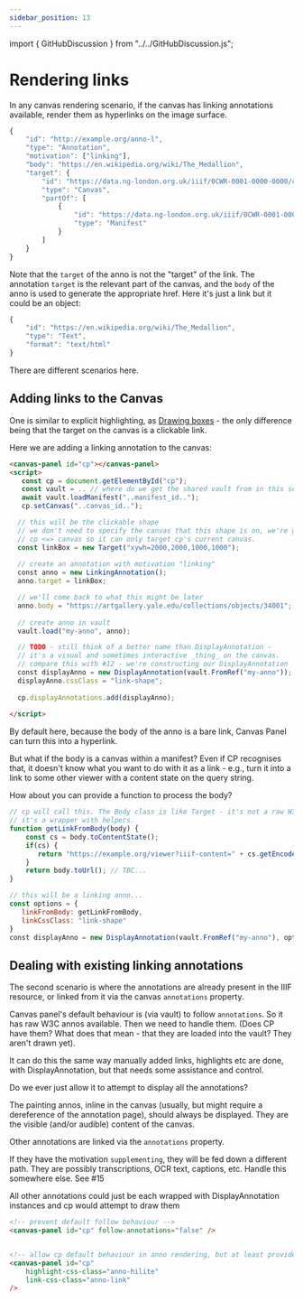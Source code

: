 ```yaml
---
sidebar_position: 13
---
```


import { GitHubDiscussion } from "../../GitHubDiscussion.js";

# Rendering links

In any canvas rendering scenario, if the canvas has linking annotations available, render them as hyperlinks on the image surface.

```js title="An example linking annotation"
{
    "id": "http://example.org/anno-l",
    "type": "Annotation",
    "motivation": ["linking"],
    "body": "https://en.wikipedia.org/wiki/The_Medallion",
    "target": {
        "id": "https://data.ng-london.org.uk/iiif/0CWR-0001-0000-0000/canvas/-1#xywh=10000,10000,2000,2000",
        "type": "Canvas",
        "partOf": [
            {
                "id": "https://data.ng-london.org.uk/iiif/0CWR-0001-0000-0000/manifest",
                "type": "Manifest"
            }
        ]
    }
}
```

Note that the `target` of the anno is not the "target" of the link. The annotation `target` is the relevant part of the canvas, and the `body` of the anno is used to generate the appropriate href. Here it's just a link but it could be an object:

```js title="Alternate representation of body"
{
    "id": "https://en.wikipedia.org/wiki/The_Medallion",
    "type": "Text",
    "format": "text/html"
}
```

There are different scenarios here.

## Adding links to the Canvas

One is similar to explicit highlighting, as [Drawing boxes](./drawing-boxes) - the only difference being that the target on the canvas is a clickable link. 

Here we are adding a linking annotation to the canvas:

```html
<canvas-panel id="cp"></canvas-panel>
<script>
   const cp = document.getElementById("cp");
   const vault = .. // where do we get the shared vault from in this scenario?
   await vault.loadManifest("..manifest_id..");
   cp.setCanvas("..canvas_id..");

  // this will be the clickable shape
  // we don't need to specify the canvas that this shape is on, we're going to add it to cp in a moment.
  // cp <=> canvas so it can only target cp's current canvas.
  const linkBox = new Target("xywh=2000,2000,1000,1000");
 ​
  ​// create an annotation with motivation "linking"
  ​const anno = new LinkingAnnotation();
  ​anno.target = linkBox;

  // we'll come back to what this might be later
  anno.body = "https://artgallery.yale.edu/collections/objects/34001"; 
 
  ​// create anno in vault
  ​vault.load("my-anno", anno);

  // TODO - still think of a better name than DisplayAnnotation - 
  // it's a visual and sometimes interactive _thing_ on the canvas.
  // compare this with #12 - we're constructing our DisplayAnnotation
  ​const displayAnno = new DisplayAnnotation(vault.FromRef("my-anno"));
  ​displayAnno.cssClass = "link-shape";
      ​
  ​cp.displayAnnotations.add(displayAnno);
  
</script> 
```

By default here, because the body of the anno is a bare link, Canvas Panel can turn this into a hyperlink.

But what if the body is a canvas within a manifest? Even if CP recognises that, it doesn't know what you want to do with it as a link - e.g., turn it into a link to some other viewer with a content state on the query string.

How about you can provide a function to process the body?

```js title="stepping in to generate the link"
// cp will call this. The Body class is like Target - it's not a raw W3C anno body, 
// it's a wrapper with helpers.
function getLinkFromBody(body) {
    const cs = body.toContentState();
    if(cs) {
       return "https://example.org/viewer?iiif-content=" + cs.getEncoded();
    }
    return body.toUrl(); // TBC...
}

// this will be a linking anno...
const options = {
   linkFromBody: getLinkFromBody,
   linkCssClass: "link-shape"
}
​const displayAnno = new DisplayAnnotation(vault.FromRef("my-anno"), options);

```

## Dealing with existing linking annotations

The second scenario is where the annotations are already present in the IIIF resource, or linked from it via the canvas `annotations` property.

Canvas panel's default behaviour is (via vault) to follow `annotations`. So it has raw W3C annos available. Then we need to handle them. (Does CP have them? What does that mean - that they are loaded into the vault? They aren't drawn yet).

It can do this the same way manually added links, highlights etc are done, with DisplayAnnotation, but that needs some assistance and control.

Do we ever just allow it to attempt to display all the annotations?

The painting annos, inline in the canvas (usually, but might require a dereference of the annotation page), should always be displayed. They are the visible (and/or audible) content of the canvas.

Other annotations are linked via the `annotations` property.

If they have the motivation `supplementing`, they will be fed down a different path. They are possibly transcriptions, OCR text, captions, etc. Handle this somewhere else. See #15 

All other annotations could just be each wrapped with DisplayAnnotation instances and cp would attempt to draw them

```html
<!-- prevent default follow behaviour -->
<canvas-panel id="cp" follow-annotations="false" />


<!-- allow cp default behaviour in anno rendering, but at least provide some styles -->
<canvas-panel id="cp"
    highlight-css-class="anno-hilite"
    link-css-class="anno-link"    
/>
```


<GitHubDiscussion ghid="13" />